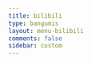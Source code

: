 ```yaml
---
title: bilibili  
type: bangumis  
layout: menu-bilibili  
comments: false  
sidebar: custom  
---
```


